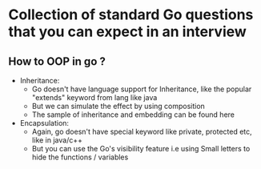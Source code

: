 # Collection of standard Go questions that you can expect in an interview


## How to OOP in go ?
- Inheritance:
    - Go doesn't have language support for Inheritance, like the popular "extends" keyword from lang like java
    - But we can simulate the effect by using composition
    - The sample of inheritance and embedding can be found here
- Encapsulation:
    -  Again, go doesn't have special keyword like private, protected etc, like in java/c++
    -  But you can use the Go's visibility feature i.e using Small letters to hide the functions / variables